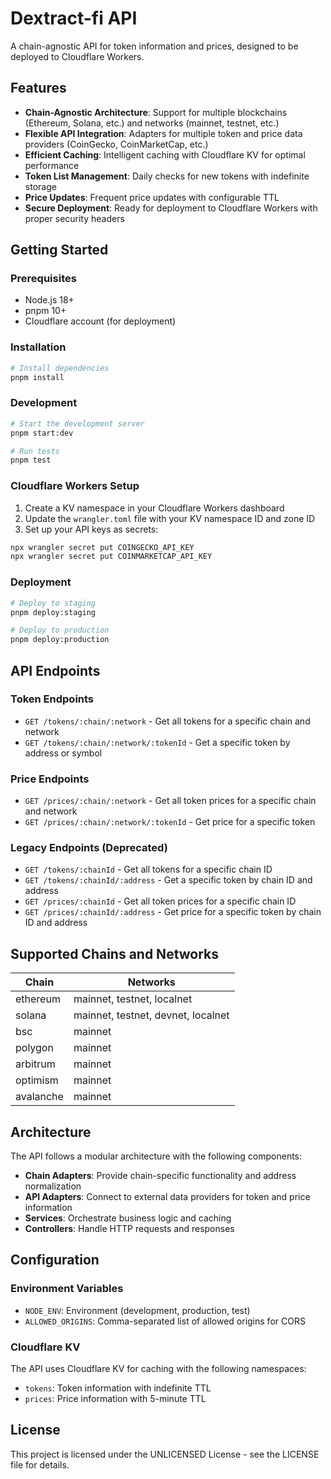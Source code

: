# Dextract-fi API

A chain-agnostic API for token information and prices, designed to be deployed to Cloudflare Workers.

## Features

- **Chain-Agnostic Architecture**: Support for multiple blockchains (Ethereum, Solana, etc.) and networks (mainnet, testnet, etc.)
- **Flexible API Integration**: Adapters for multiple token and price data providers (CoinGecko, CoinMarketCap, etc.)
- **Efficient Caching**: Intelligent caching with Cloudflare KV for optimal performance
- **Token List Management**: Daily checks for new tokens with indefinite storage
- **Price Updates**: Frequent price updates with configurable TTL
- **Secure Deployment**: Ready for deployment to Cloudflare Workers with proper security headers

## Getting Started

### Prerequisites

- Node.js 18+
- pnpm 10+
- Cloudflare account (for deployment)

### Installation

```bash
# Install dependencies
pnpm install
```

### Development

```bash
# Start the development server
pnpm start:dev

# Run tests
pnpm test
```

### Cloudflare Workers Setup

1. Create a KV namespace in your Cloudflare Workers dashboard
2. Update the `wrangler.toml` file with your KV namespace ID and zone ID
3. Set up your API keys as secrets:

```bash
npx wrangler secret put COINGECKO_API_KEY
npx wrangler secret put COINMARKETCAP_API_KEY
```

### Deployment

```bash
# Deploy to staging
pnpm deploy:staging

# Deploy to production
pnpm deploy:production
```

## API Endpoints

### Token Endpoints

- `GET /tokens/:chain/:network` - Get all tokens for a specific chain and network
- `GET /tokens/:chain/:network/:tokenId` - Get a specific token by address or symbol

### Price Endpoints

- `GET /prices/:chain/:network` - Get all token prices for a specific chain and network
- `GET /prices/:chain/:network/:tokenId` - Get price for a specific token

### Legacy Endpoints (Deprecated)

- `GET /tokens/:chainId` - Get all tokens for a specific chain ID
- `GET /tokens/:chainId/:address` - Get a specific token by chain ID and address
- `GET /prices/:chainId` - Get all token prices for a specific chain ID
- `GET /prices/:chainId/:address` - Get price for a specific token by chain ID and address

## Supported Chains and Networks

| Chain | Networks |
|-------|----------|
| ethereum | mainnet, testnet, localnet |
| solana | mainnet, testnet, devnet, localnet |
| bsc | mainnet |
| polygon | mainnet |
| arbitrum | mainnet |
| optimism | mainnet |
| avalanche | mainnet |

## Architecture

The API follows a modular architecture with the following components:

- **Chain Adapters**: Provide chain-specific functionality and address normalization
- **API Adapters**: Connect to external data providers for token and price information
- **Services**: Orchestrate business logic and caching
- **Controllers**: Handle HTTP requests and responses

## Configuration

### Environment Variables

- `NODE_ENV`: Environment (development, production, test)
- `ALLOWED_ORIGINS`: Comma-separated list of allowed origins for CORS

### Cloudflare KV

The API uses Cloudflare KV for caching with the following namespaces:

- `tokens`: Token information with indefinite TTL
- `prices`: Price information with 5-minute TTL

## License

This project is licensed under the UNLICENSED License - see the LICENSE file for details.